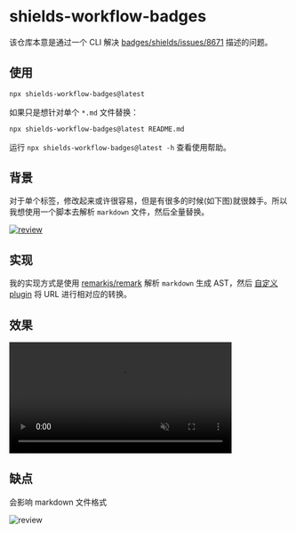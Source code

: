 # shields-workflow-badges

该仓库本意是通过一个 CLI 解决 [badges/shields/issues/8671](https://github.com/badges/shields/issues/8671) 描述的问题。

## 使用

```bash
npx shields-workflow-badges@latest
```

如果只是想针对单个 `*.md` 文件替换：

```bash
npx shields-workflow-badges@latest README.md
```

运行 `npx shields-workflow-badges@latest -h` 查看使用帮助。

## 背景

对于单个标签，修改起来或许很容易，但是有很多的时候(如下图)就很棘手。所以我想使用一个脚本去解析 `markdown` 文件，然后全量替换。

[![review](https://user-images.githubusercontent.com/32004925/216827139-59ba414c-930e-4697-bc6d-df166c2bde6c.png)](https://github.com/search?q=https%3A%2F%2Fimg.shields.io%2Fgithub%2Fworkflow%2Fstatus%2F\&type=code)

## 实现

我的实现方式是使用 [remarkjs/remark](https://remark.js.org/) 解析 `markdown` 生成 AST，然后 [自定义 plugin](https://github.com/Wxh16144/shields-workflow-badges/blob/0e3aa46d53295b4a391e06c93148ab87c1ed0653/src/replace.ts#L17-L63) 将 URL 进行相对应的转换。

## 效果

<video src="https://user-images.githubusercontent.com/32004925/216828067-524635e8-d50b-47b0-bc52-1a1394c9cdb1.mp4" data-canonical-src="https://user-images.githubusercontent.com/32004925/216828067-524635e8-d50b-47b0-bc52-1a1394c9cdb1.mp4" controls="controls" muted="muted" class="d-block rounded-bottom-2 border-top width-fit" style="max-height:640px; min-height: 200px"></video>

## 缺点

会影响 markdown 文件格式

![review](https://user-images.githubusercontent.com/32004925/216828320-8ae2bfb7-cdb1-43a9-921e-13983966f4e5.png)
